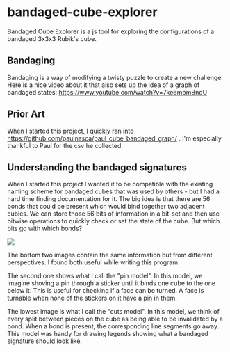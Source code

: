 # bandaged-cube-explorer
Bandaged Cube Explorer is a js tool for exploring the configurations of a
bandaged 3x3x3 Rubik's cube.

## Bandaging

Bandaging is a way of modifying a twisty puzzle to create a new challenge. Here
is a nice video about it that also sets up the idea of a graph of bandaged
states: https://www.youtube.com/watch?v=7ke6momBndU

## Prior Art

When I started this project, I quickly ran into
https://github.com/paulnasca/paul_cube_bandaged_graph/ . I'm especially thankful
to Paul for the csv he collected.

## Understanding the bandaged signatures

When I started this project I wanted it to be compatible with the existing
naming scheme for bandaged cubes that was used by others - but I had a hard time
finding documentation for it. The big idea is that there are
56 bonds that could be present which would bind together two adjacent cubies. We
can store those 56 bits of information in a bit-set and then use bitwise
operations to quickly check or set the state of the cube. But which bits go with
which bonds?

<img src="./bitset_buide.png">

The bottom two images contain the same information but from different
perspectives. I found both useful while writing this program. 

The second one shows what I call the "pin model". In this model, we imagine
shoving a pin through a sticker until it binds one cube to the one below it.
This is useful for checking if a face can be turned. A face is turnable when
none of the stickers on it have a pin in them.

The lowest image is what I call the "cuts model". In this model, we think of
every split between pieces on the cube as being able to be invalidated by a bond. When a
bond is present, the corresponding line segments go away. This model was handy
for drawing legends showing what a bandaged signature should look like.
